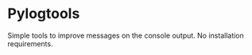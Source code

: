 # Pylogtools

Simple tools to improve messages on the console output.
No installation requirements.
